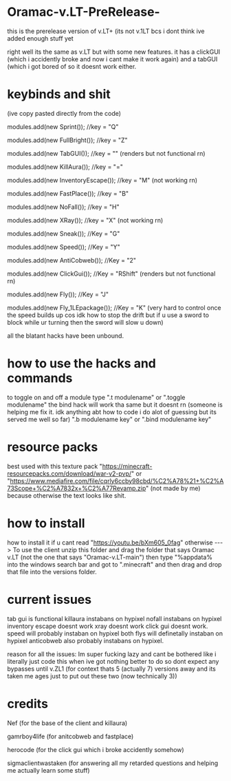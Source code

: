 # Oramac-v.LT-PreRelease-
this is the prerelease version of v.LT+ (its not v.1LT bcs i dont think ive added enough stuff yet

right well its the same as v.LT but with some new features. it has a clickGUI (which i accidently broke and now i cant make it work again) and a tabGUI (which i got bored of so it doesnt work either.

# keybinds and shit
(ive copy pasted directly from the code)

modules.add(new Sprint());
//key = "Q"

modules.add(new FullBright());
//key = "Z"

modules.add(new TabGUI());
//key = "\" (renders but not functional rn)

modules.add(new KillAura());
//key = "="

modules.add(new InventoryEscape());
//key = "M" (not working rn)

modules.add(new FastPlace());
//key = "B"

modules.add(new NoFall());
//key = "H"

modules.add(new XRay());
//key = "X" (not working rn)

modules.add(new Sneak());
//Key = "G"

modules.add(new Speed());
//Key = "Y"

modules.add(new AntiCobweb());
//Key = "2"

modules.add(new ClickGui());
//Key = "RShift" (renders but not functional rn)

modules.add(new Fly());
//Key = "J"

modules.add(new Fly_1LEpackage());
//Key = "K" (very hard to control once the speed builds up cos idk how to stop the drift but if u use a sword to block while ur turning then the sword will slow u down)
 
 all the blatant hacks have been unbound.
 
# how to use the hacks and commands
 to toggle on and off a module type ".t modulename" or ".toggle modulename"
 the bind hack will work tha same but it doesnt rn (someone is helping me fix it. idk anything abt how to code i do alot of guessing but its served me well so far)
 ".b modulename key" or ".bind modulename key"
 
 # resource packs  
 best used with this texture pack "https://minecraft-resourcepacks.com/download/war-v2-pvp/" or 
 "https://www.mediafire.com/file/cqrly6ccby98cbd/%C2%A78%21+%C2%A73Scope+%C2%A7832x+%C2%A77Revamp.zip" (not made by me) 
 because otherwise the text looks like shit.
 
# how to install
 how to install it if u cant read "https://youtu.be/bXm605_0fag" otherwise ---> To use the client unzip this folder
 and drag the folder that says Oramac v.LT (not the one that says "Oramac-v.LT-main") then type "%appdata% into the
 windows search bar and got to ".minecraft" and then drag and drop that file into the versions folder.
 
# current issues
 tab gui is functional killaura instabans on hypixel nofall instabans on hypixel inventory escape doesnt work xray doesnt work click gui doesnt work. speed will probably
 instaban on hypixel both flys will definetally instaban on hypixel anticobweb also probably instabans on hypixel.

reason for all the issues: Im super fucking lazy and cant be bothered like i literally just code this when ive got nothing better to do 
so dont expect any bypasses until v.ZL1 (for context thats 5 (actually 7) versions away and its taken me ages just to put out these two (now technically 3))

# credits
Nef (for the base of the client and killaura)

gamrboy4life (for anitcobweb and fastplace)

herocode (for the click gui which i broke accidently somehow)

sigmaclientwastaken (for answering all my retarded questions and helping me actually learn some stuff)
